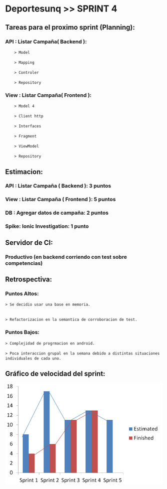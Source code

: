 # Deportesunq >> SPRINT 4

## Tareas para el proximo sprint (Planning):

### API : Listar Campaña( Backend ):

		> Model

		> Mapping

		> Controler

		> Repository


### View : Listar Campaña( Frontend ):

		> Model 4

		> Client http

		> Interfaces

		> Fragment

		> ViewModel

		> Repository



## Estimacion:

### API : Listar Campaña ( Backend ): 3 puntos


### View : Listar Campaña ( Frontend ): 5 puntos


### DB : Agregar datos de campaña: 2 puntos


### Spike: Ionic Investigation: 1 punto



## Servidor de CI:

### Productivo (en backend corriendo con test sobre competencias)


## Retrospectiva:

### Puntos Altos:

	> Se decidio usar una base en memoria.


	> Refactorizacion en la semantica de corroboracion de test.

	

### Puntos Bajos:
	
	> Complejidad de progrmacion en android.
	
	> Poca interaccion grupal en la semana debido a distintas situaciones individuales de cada uno.

	
## Gráfico de velocidad del sprint:
![Gráfico Estimación](./Velocity_sp4.png)
